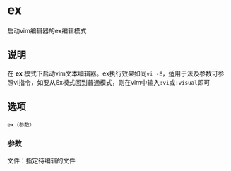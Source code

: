 ex
===

启动vim编辑器的ex编辑模式

## 说明

在 **ex** 模式下启动vim文本编辑器。ex执行效果如同`vi -E`，适用于法及参数可参照vi指令，如要从Ex模式回到普通模式，则在vim中输入`:vi`或`:visual`即可

## 选项

```
ex（参数）
```

### 参数  

文件：指定待编辑的文件


